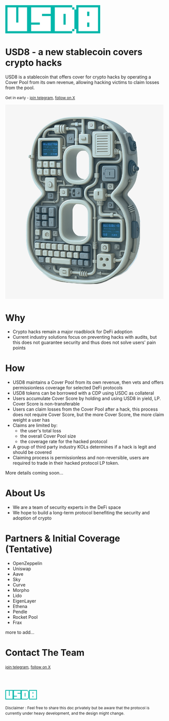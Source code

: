 <img src="./assets/logo.png" width="300px" />

# USD8 - a new stablecoin covers crypto hacks

USD8 is a stablecoin that offers cover for crypto hacks by operating a Cover Pool from its own revenue, allowing hacking victims to claim losses from the pool.

<span style="font-size:9pt">Get in early - [join telegram](https://t.me/+sl4knzNQFE8xYmE1), [follow on X](https://x.com/USD8_official)</span>    

<img src="./assets/3d8.png" width="500px"/>      

# Why
- Crypto hacks remain a major roadblock for DeFi adoption
- Current industry solutions focus on preventing hacks with audits, but this does not guarantee security and thus does not solve users' pain points

# How
- USD8 maintains a Cover Pool from its own revenue, then vets and offers permissionless coverage for selected DeFi protocols
- USD8 tokens can be borrowed with a CDP using USDC as collateral
- Users accumulate Cover Score by holding and using USD8 in yield, LP. Cover Score is non-transferable
- Users can claim losses from the Cover Pool after a hack, this process does not require Cover Score, but the more Cover Score, the more claim weight a user has
- Claims are limited by:
    - the user's total loss
    - the overall Cover Pool size
    - the coverage rate for the hacked protocol
- A group of third party industry KOLs determines if a hack is legit and should be covered
- Claiming process is permissionless and non-reversible, users are required to trade in their hacked protocol LP token. 

More details coming soon...

# About Us
- We are a team of security experts in the DeFi space
- We hope to build a long-term protocol benefiting the security and adoption of crypto

# Partners & Initial Coverage (Tentative)
- OpenZeppelin
- Uniswap
- Aave
- Sky
- Curve
- Morpho
- Lido
- EigenLayer
- Ethena
- Pendle
- Rocket Pool
- Frax

more to add...

# Contact The Team
<span style="font-size:9pt">[join telegram](https://t.me/+sl4knzNQFE8xYmE1), [follow on X](https://x.com/USD8_official)</span>   

<br/>
<br/>
<br/>
<img src="./assets/logo.png" width="100px" />

<span style="font-size:9pt">Disclaimer : Feel free to share this doc privately but be aware that the protocol is currently under heavy development, and the design might change.</span>    
